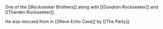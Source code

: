 One of the [[Rockseeker Brothers]] along with [[Gundren Rockseeker]] and [[Tharden Rockseeker]].

He was rescued from in [[Wave Echo Cave]] by [[The Party]].